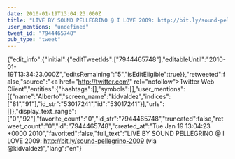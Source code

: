 ```yaml
---
date: 2010-01-19T13:04:23.000Z
title: "LIVE BY SOUND PELLEGRINO @ I LOVE 2009: http://bit.ly/sound-pellegrino-2009 (via <a href='http://twitter.com/kidvaldez'>@kidvaldez</a>)″"
user_mentions: "undefined"
tweet_id: "7944465748"
pub_type: "tweet"
---
```

{"edit_info":{"initial":{"editTweetIds":["7944465748"],"editableUntil":"2010-01-19T13:34:23.000Z","editsRemaining":"5","isEditEligible":true}},"retweeted":false,"source":"<a href=\"http://twitter.com\" rel=\"nofollow\">Twitter Web Client</a>","entities":{"hashtags":[],"symbols":[],"user_mentions":[{"name":"Alberto","screen_name":"kidvaldez","indices":["81","91"],"id_str":"53017241","id":"53017241"}],"urls":[]},"display_text_range":["0","92"],"favorite_count":"0","id_str":"7944465748","truncated":false,"retweet_count":"0","id":"7944465748","created_at":"Tue Jan 19 13:04:23 +0000 2010","favorited":false,"full_text":"LIVE BY SOUND PELLEGRINO @ I LOVE 2009: http://bit.ly/sound-pellegrino-2009 (via @kidvaldez)","lang":"en"}
